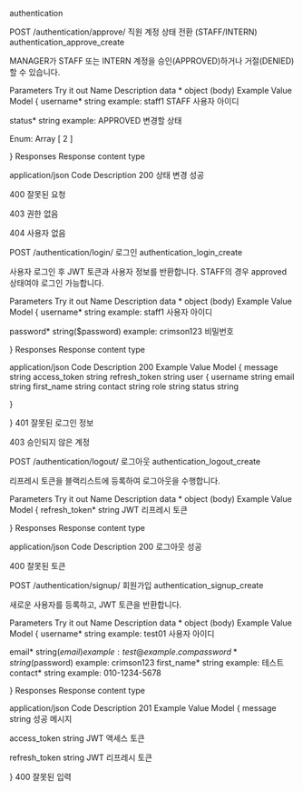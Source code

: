 authentication


POST
/authentication/approve/
직원 계정 상태 전환 (STAFF/INTERN)
authentication_approve_create

MANAGER가 STAFF 또는 INTERN 계정을 승인(APPROVED)하거나 거절(DENIED)할 수 있습니다.

Parameters
Try it out
Name	Description
data *
object
(body)
Example Value
Model
{
username*	string
example: staff1
STAFF 사용자 아이디

status*	string
example: APPROVED
변경할 상태

Enum:
Array [ 2 ]
 
}
Responses
Response content type

application/json
Code	Description
200	
상태 변경 성공

400	
잘못된 요청

403	
권한 없음

404	
사용자 없음


POST
/authentication/login/
로그인
authentication_login_create

사용자 로그인 후 JWT 토큰과 사용자 정보를 반환합니다. STAFF의 경우 approved 상태여야 로그인 가능합니다.

Parameters
Try it out
Name	Description
data *
object
(body)
Example Value
Model
{
username*	string
example: staff1
사용자 아이디

password*	string($password)
example: crimson123
비밀번호

 
}
Responses
Response content type

application/json
Code	Description
200	
Example Value
Model
{
message	string
access_token	string
refresh_token	string
user	{
username	string
email	string
first_name	string
contact	string
role	string
status	string
 
}
 
}
401	
잘못된 로그인 정보

403	
승인되지 않은 계정


POST
/authentication/logout/
로그아웃
authentication_logout_create

리프레시 토큰을 블랙리스트에 등록하여 로그아웃을 수행합니다.

Parameters
Try it out
Name	Description
data *
object
(body)
Example Value
Model
{
refresh_token*	string
JWT 리프레시 토큰

 
}
Responses
Response content type

application/json
Code	Description
200	
로그아웃 성공

400	
잘못된 토큰


POST
/authentication/signup/
회원가입
authentication_signup_create

새로운 사용자를 등록하고, JWT 토큰을 반환합니다.

Parameters
Try it out
Name	Description
data *
object
(body)
Example Value
Model
{
username*	string
example: test01
사용자 아이디

email*	string($email)
example: test@example.com
password*	string($password)
example: crimson123
first_name*	string
example: 테스트
contact*	string
example: 010-1234-5678
 
}
Responses
Response content type

application/json
Code	Description
201	
Example Value
Model
{
message	string
성공 메시지

access_token	string
JWT 액세스 토큰

refresh_token	string
JWT 리프레시 토큰

 
}
400	
잘못된 입력